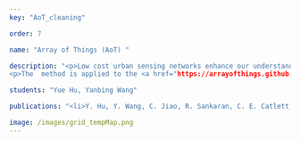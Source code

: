```yaml
---
key: "AoT_cleaning"

order: 7

name: "Array of Things (AoT) "

description: "<p>Low cost urban sensing networks enhance our understanding of cites and urban life. IThe impacts of mitigation strategies in communities can be measured at a fine-grained scale, informing context-aware policies and infrastructure design. However, fine-grained city-scale data analysis is complicated by common, tedious data cleaning tasks such as removing outliers and imputing missing data. To address the challenge of data cleaning, this project applies robust low-rank tensor factorization method to automatically correct anomalies and impute missing entries for high-dimensional urban environmental datasets. 
<p>The  method is applied to the <a href="https://arrayofthings.github.io/">The Array of Things (AoT) </a> city-scale sensor network. Located in the City of Chicago, IL, AoT collects real time data on the city's environment and activity with more than 90 nodes. Further analysis of AoT data and its broader usages are also under way. "

students: "Yue Hu, Yanbing Wang"

publications: "<li>Y. Hu, Y. Wang, C. Jiao, R. Sankaran, C. E. Catlett, D. Work. \"Robust Tensor Recovery with Fiber Outliers for Traffic Events.\"   <em> Tackling Climate Change with Machine Learning Workshop at at NeurIPS</em>, 2019. <strong>Code: </strong><a href='https://github.com/Lab-Work/Tensor_factorization_for_urban_sensor_network'>github</a>.</li>"

image: /images/grid_tempMap.png
---
```


